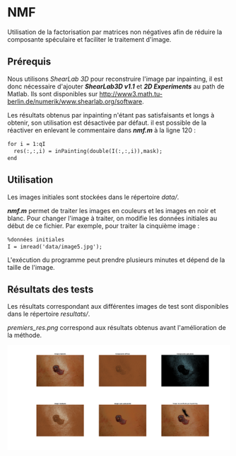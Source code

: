 # NMF
Utilisation de la factorisation par matrices non négatives afin de réduire la composante spéculaire et faciliter le traitement d'image.

## Prérequis
Nous utilisons *ShearLab 3D* pour reconstruire l'image par inpainting, il est donc nécessaire d'ajouter ***ShearLab3D v1.1*** et ***2D Experiments*** au path de Matlab. Ils sont disponibles sur http://www3.math.tu-berlin.de/numerik/www.shearlab.org/software.

Les résultats obtenus par inpainting n'étant pas satisfaisants et longs à obtenir, son utilisation est désactivée par défaut. il est possible de la réactiver en enlevant le commentaire dans ***nmf.m*** à la ligne 120 : 

	for i = 1:qI
  	  res(:,:,i) = inPainting(double(I(:,:,i)),mask);
	end

## Utilisation
Les images initiales sont stockées dans le répertoire *data/*.

***nmf.m*** permet de traiter les images en couleurs et les images en noir et blanc. Pour changer l'image à traiter, on modifie les données initiales au début de ce fichier. Par exemple, pour traiter la cinquième image : 

	%données initiales
	I = imread('data/image5.jpg');

L'exécution du programme peut prendre plusieurs minutes et dépend de la taille de l'image.

## Résultats des tests
Les résultats correspondant aux différentes images de test sont disponibles dans le répertoire *resultats/*. 

*premiers_res.png* correspond aux résultats obtenus avant l'amélioration de la méthode.

![result](/resultats/res1.png)
